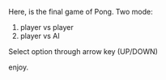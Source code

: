 Here, is the final game of Pong.
Two mode:
1. player vs player
2. player vs AI

Select option through arrow key (UP/DOWN)

enjoy.
